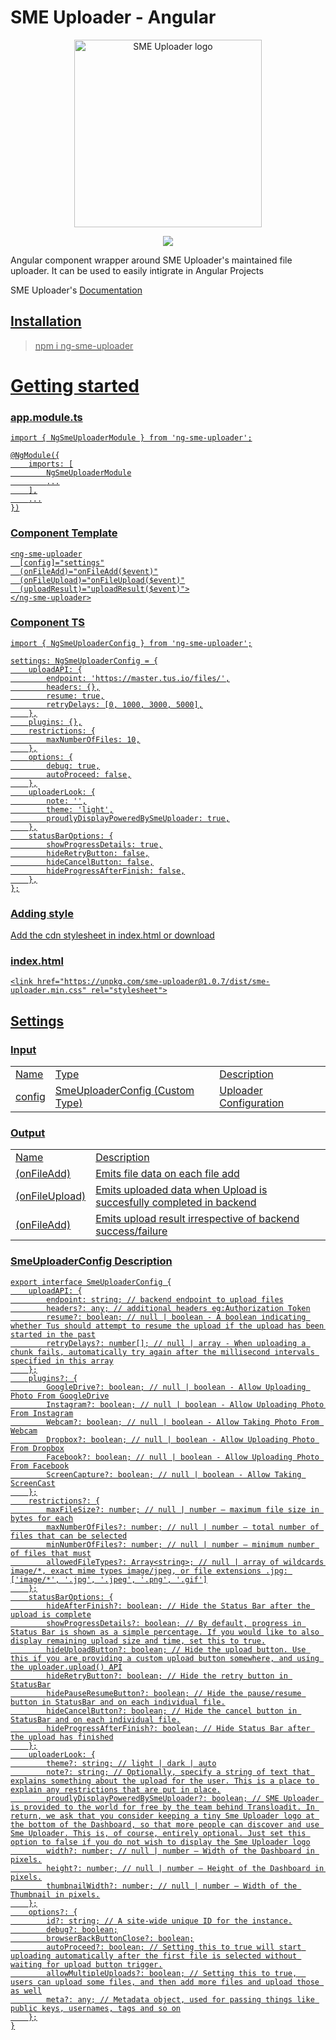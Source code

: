 # SME Uploader - Angular

<p align="center">
  <img src="https://sme-uploader.web.app/images/logos/sme-uploader.png" width="300px" alt="SME Uploader logo">
</p>

<p align="center">
  <a href="https://www.npmjs.com/package/ng-sme-uploader"><img src="https://img.shields.io/npm/v/ng-sme-uploader.svg?style=flat-square"></a>
</p>

Angular component wrapper around SME Uploader's maintained file uploader. It can be used to easily intigrate in Angular Projects

SME Uploader's <a href="https://sme-uploader.web.app/" target="_blank"> Documentation

## Installation

>npm i ng-sme-uploader

# Getting started

### app.module.ts

    import { NgSmeUploaderModule } from 'ng-sme-uploader';

    @NgModule({
        imports: [
            NgSmeUploaderModule
            ...
        ],
        ...
    })

### Component Template

    <ng-sme-uploader
      [config]="settings"
      (onFileAdd)="onFileAdd($event)"
      (onFileUpload)="onFileUpload($event)"
      (uploadResult)="uploadResult($event)">
    </ng-sme-uploader>

### Component TS

    import { NgSmeUploaderConfig } from 'ng-sme-uploader';

    settings: NgSmeUploaderConfig = {
        uploadAPI: {
            endpoint: 'https://master.tus.io/files/',
            headers: {},
            resume: true,
            retryDelays: [0, 1000, 3000, 5000],
        },
        plugins: {},
        restrictions: {
            maxNumberOfFiles: 10,
        },
        options: {
            debug: true,
            autoProceed: false,
        },
        uploaderLook: {
            note: '',
            theme: 'light',
            proudlyDisplayPoweredBySmeUploader: true,
        },
        statusBarOptions: {
            showProgressDetails: true,
            hideRetryButton: false,
            hideCancelButton: false,
            hideProgressAfterFinish: false,
        },
    };

### Adding style

Add the cdn stylesheet in index.html or download

### index.html

    <link href="https://unpkg.com/sme-uploader@1.0.7/dist/sme-uploader.min.css" rel="stylesheet">

## Settings

### Input

<table>
<tr>
<td>Name</td>
<td>Type</td>
<td>Description</td>
</tr>
<tr>
<td>config</td>
<td>SmeUploaderConfig (Custom Type)</td>
<td>Uploader Configuration</td>
</tr>
</table>

### Output

<table>
<tr>
<td>Name</td>
<td>Description</td>
</tr>
<tr>
<td>(onFileAdd)</td>
<td>Emits file data on each file add</td>
</tr>
<tr>
<td>(onFileUpload)</td>
<td>Emits uploaded data when Upload is succesfully completed in backend</td>
</tr>
<tr>
<td>(onFileAdd)</td>
<td>Emits upload result irrespective of backend success/failure</td>
</tr>
</table>

### SmeUploaderConfig Description

    export interface SmeUploaderConfig {
        uploadAPI: {
            endpoint: string; // backend endpoint to upload files
            headers?: any; // additional headers eg:Authorization Token
            resume?: boolean; // null | boolean - A boolean indicating whether Tus should attempt to resume the upload if the upload has been started in the past
            retryDelays?: number[]; // null | array - When uploading a chunk fails, automatically try again after the millisecond intervals specified in this array
        };
        plugins?: {
            GoogleDrive?: boolean; // null | boolean - Allow Uploading Photo From GoogleDrive
            Instagram?: boolean; // null | boolean - Allow Uploading Photo From Instagram
            Webcam?: boolean; // null | boolean - Allow Taking Photo From Webcam
            Dropbox?: boolean; // null | boolean - Allow Uploading Photo From Dropbox
            Facebook?: boolean; // null | boolean - Allow Uploading Photo From Facebook
            ScreenCapture?: boolean; // null | boolean - Allow Taking ScreenCast
        };
        restrictions?: {
            maxFileSize?: number; // null | number — maximum file size in bytes for each
            maxNumberOfFiles?: number; // null | number — total number of files that can be selected
            minNumberOfFiles?: number; // null | number — minimum number of files that must
            allowedFileTypes?: Array<string>; // null | array of wildcards image/*, exact mime types image/jpeg, or file extensions .jpg: ['image/*', '.jpg', '.jpeg', '.png', '.gif']
        };
        statusBarOptions: {
            hideAfterFinish?: boolean; // Hide the Status Bar after the upload is complete
            showProgressDetails?: boolean; // By default, progress in Status Bar is shown as a simple percentage. If you would like to also display remaining upload size and time, set this to true.
            hideUploadButton?: boolean; // Hide the upload button. Use this if you are providing a custom upload button somewhere, and using the uploader.upload() API
            hideRetryButton?: boolean; // Hide the retry button in StatusBar
            hidePauseResumeButton?: boolean; // Hide the pause/resume button in StatusBar and on each individual file.
            hideCancelButton?: boolean; // Hide the cancel button in StatusBar and on each individual file.
            hideProgressAfterFinish?: boolean; // Hide Status Bar after the upload has finished
        };
        uploaderLook: {
            theme?: string; // light | dark | auto
            note?: string; // Optionally, specify a string of text that explains something about the upload for the user. This is a place to explain any restrictions that are put in place.
            proudlyDisplayPoweredBySmeUploader?: boolean; // SME Uploader is provided to the world for free by the team behind Transloadit. In return, we ask that you consider keeping a tiny Sme Uploader logo at the bottom of the Dashboard, so that more people can discover and use Sme Uploader. This is, of course, entirely optional. Just set this option to false if you do not wish to display the Sme Uploader logo
            width?: number; // null | number — Width of the Dashboard in pixels.
            height?: number; // null | number — Height of the Dashboard in pixels.
            thumbnailWidth?: number; // null | number — Width of the Thumbnail in pixels.
        };
        options?: {
            id?: string; // A site-wide unique ID for the instance.
            debug?: boolean;
            browserBackButtonClose?: boolean;
            autoProceed?: boolean; // Setting this to true will start uploading automatically after the first file is selected without waiting for upload button trigger.
            allowMultipleUploads?: boolean; // Setting this to true,  users can upload some files, and then add more files and upload those as well
            meta?: any; // Metadata object, used for passing things like public keys, usernames, tags and so on
        };
    }
